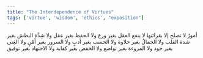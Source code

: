 ```yaml
---
title: "The Interdependence of Virtues"
tags: ['virtue', 'wisdom', 'ethics', "exposition"]
---
```


 أمورٌ لا تصلح إلا بقرائنها لا ينفع العقل بغير ورع ولا الحفظ بغير عقل ولا شِدَّة البطش بغير شدة القلب ولا الجمالُ بغير حلاوة ولا الحسب بغير أدبٍ ولا السرور بغير أَمْنٍ ولا الغِنى بغير جود ولا المروءة بغير تواضع ولا الخفض بغير كفاية ولا الاجتهاد بغير توفيق
